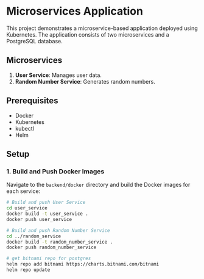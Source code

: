 # Microservices Application

This project demonstrates a microservice-based application deployed using Kubernetes. The application consists of two microservices and a PostgreSQL database.

## Microservices

1. **User Service**: Manages user data.
2. **Random Number Service**: Generates random numbers.

## Prerequisites

- Docker
- Kubernetes
- kubectl
- Helm

## Setup

### 1. Build and Push Docker Images

Navigate to the `backend/docker` directory and build the Docker images for each service:

```sh
# Build and push User Service
cd user_service
docker build -t user_service .
docker push user_service

# Build and push Random Number Service
cd ../random_service
docker build -t random_number_service .
docker push random_number_service

# get bitnami repo for postgres
helm repo add bitnami https://charts.bitnami.com/bitnami
helm repo update

